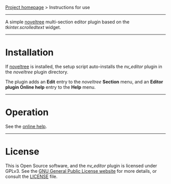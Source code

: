 [Project homepage](https://peter88213.github.io/noveltree_editor) > Instructions for use

--- 

A simple [noveltree](https://peter88213.github.io/noveltree/) multi-section editor plugin based on the *tkinter.scrolledtext* widget.

---

# Installation

If [noveltree](https://peter88213.github.io/noveltree/) is installed, the setup script auto-installs the *nv_editor* plugin in the *noveltree* plugin directory.

The plugin adds an **Edit** entry to the *noveltree* **Section** menu, and an **Editor plugin Online help** entry to the **Help** menu.  

---

# Operation

See the [online help](https://peter88213.github.io/noveltree-help/noveltree_editor/).

---

# License

This is Open Source software, and the *nv_editor* plugin is licensed under GPLv3. See the
[GNU General Public License website](https://www.gnu.org/licenses/gpl-3.0.en.html) for more
details, or consult the [LICENSE](https://github.com/peter88213/noveltree_editor/blob/main/LICENSE) file.
